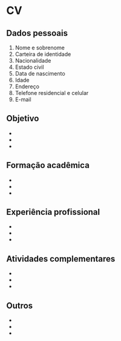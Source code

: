 # CV

## Dados pessoais

1. Nome e sobrenome
1. Carteira de identidade
1. Nacionalidade
1. Estado civil
1. Data de nascimento
1. Idade
1. Endereço
1. Telefone residencial e celular
1. E-mail

## Objetivo

*
*
*

## Formação acadêmica

*
*
*

## Experiência profissional

*
*
*

## Atividades complementares

*
*
*

## Outros

*
*
*

